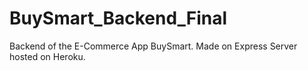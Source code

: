 # BuySmart_Backend_Final
 Backend of the E-Commerce App BuySmart. Made on Express Server hosted on Heroku.
